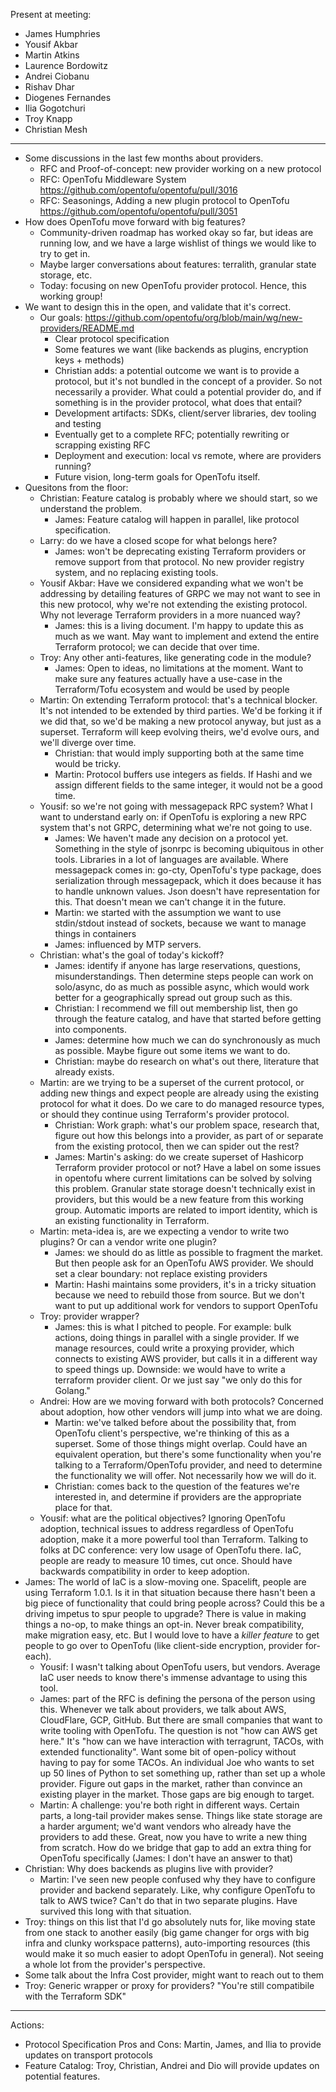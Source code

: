 Present at meeting:

 - James Humphries
 - Yousif Akbar
 - Martin Atkins
 - Laurence Bordowitz
 - Andrei Ciobanu
 - Rishav Dhar
 - Diogenes Fernandes
 - Ilia Gogotchuri
 - Troy Knapp
 - Christian Mesh
----

 - Some discussions in the last few months about providers.
   - RFC and Proof-of-concept: new provider working on a new protocol
   - RFC: OpenTofu Middleware System https://github.com/opentofu/opentofu/pull/3016
   - RFC: Seasonings, Adding a new plugin protocol to OpenTofu https://github.com/opentofu/opentofu/pull/3051
 - How does OpenTofu move forward with big features?
   - Community-driven roadmap has worked okay so far, but ideas are running low, and we have a large wishlist of things we would like to try to get in.
   - Maybe larger conversations about features: terralith, granular state storage, etc.
   - Today: focusing on new OpenTofu provider protocol. Hence, this working group!
 - We want to design this in the open, and validate that it's correct.
   - Our goals: https://github.com/opentofu/org/blob/main/wg/new-providers/README.md
     - Clear protocol specification
     - Some features we want (like backends as plugins, encryption keys + methods)
     - Christian adds: a potential outcome we want is to provide a protocol, but it's not bundled in the concept of a provider. So not necessarily a provider. What could a potential provider do, and if something is in the provider protocol, what does that entail?
     - Development artifacts: SDKs, client/server libraries, dev tooling and testing
     - Eventually get to a complete RFC; potentially rewriting or scrapping existing RFC
     - Deployment and execution: local vs remote, where are providers running?
     - Future vision, long-term goals for OpenTofu itself.
 - Quesitons from the floor:
   - Christian: Feature catalog is probably where we should start, so we understand the problem.
     - James: Feature catalog will happen in parallel, like protocol specification.
   - Larry: do we have a closed scope for what belongs here?
     - James: won't be deprecating existing Terraform providers or remove support from that protocol. No new provider registry system, and no replacing existing tools.
   - Yousif Akbar: Have we considered expanding what we won't be addressing by detailing features of GRPC we may not want to see in this new protocol, why we're not extending the existing protocol. Why not leverage Terraform providers in a more nuanced way?
     - James: this is a living document. I'm happy to update this as much as we want. May want to implement and extend the entire Terraform protocol; we can decide that over time.
   - Troy: Any other anti-features, like generating code in the module?
     - James: Open to ideas, no limitations at the moment. Want to make sure any features actually have a use-case in the Terraform/Tofu ecosystem and would be used by people
   - Martin: On extending Terraform protocol: that's a technical blocker. It's not intended to be extended by third parties. We'd be forking it if we did that, so we'd be making a new protocol anyway, but just as a superset. Terraform will keep evolving theirs, we'd evolve ours, and we'll diverge over time.
     - Christian: that would imply supporting both at the same time would be tricky.
     - Martin: Protocol buffers use integers as fields. If Hashi and we assign different fields to the same integer, it would not be a good time.
   - Yousif: so we're not going with messagepack RPC system? What I want to understand early on: if OpenTofu is exploring a new RPC system that's not GRPC, determining what we're not going to use.
     - James: We haven't made any decision on a protocol yet. Something in the style of jsonrpc is becoming ubiquitous in other tools. Libraries in a lot of languages are available. Where messagepack comes in: go-cty, OpenTofu's type package, does serialization through messagepack, which it does because it has to handle unknown values. Json doesn't have representation for this. That doesn't mean we can't change it in the future.
     - Martin: we started with the assumption we want to use stdin/stdout instead of sockets, because we want to manage things in containers
     - James: influenced by MTP servers.
   - Christian: what's the goal of today's kickoff?
     - James: identify if anyone has large reservations, questions, misunderstandings. Then determine steps people can work on solo/async, do as much as possible async, which would work better for a geographically spread out group such as this.
     - Christian: I recommend we fill out membership list, then go through the feature catalog, and have that started before getting into components.
     - James: determine how much we can do synchronously as much as possible. Maybe figure out some items we want to do.
     - Christian: maybe do research on what's out there, literature that already exists.
   - Martin: are we trying to be a superset of the current protocol, or adding new things and expect people are already using the existing protocol for what it does. Do we care to do managed resource types, or should they continue using Terraform's provider protocol.
     - Christian: Work graph: what's our problem space, research that, figure out how this belongs into a provider, as part of or separate from the existing protocol, then we can spider out the rest?
     - James: Martin's asking: do we create superset of Hashicorp Terraform provider protocol or not? Have a label on some issues in opentofu where current limitations can be solved by solving this problem. Granular state storage doesn't technically exist in providers, but this would be a new feature from this working group. Automatic imports are related to import identity, which is an existing functionality in Terraform.
   - Martin: meta-idea is, are we expecting a vendor to write two plugins? Or can a vendor write one plugin?
     - James: we should do as little as possible to fragment the market. But then people ask for an OpenTofu AWS provider. We should set a clear boundary: not replace existing providers
     - Martin: Hashi maintains some providers, it's in a tricky situation because we need to rebuild those from source. But we don't want to put up additional work for vendors to support OpenTofu
   - Troy: provider wrapper?
     - James: this is what I pitched to people. For example: bulk actions, doing things in parallel with a single provider. If we manage resources, could write a proxying provider, which connects to existing AWS provider, but calls it in a different way to speed things up. Downside: we would have to write a terraform provider client. Or we just say "we only do this for Golang."
   - Andrei: How are we moving forward with both protocols? Concerned about adoption, how other vendors will jump into what we are doing.
     - Martin: we've talked before about the possibility that, from OpenTofu client's perspective, we're thinking of this as a superset. Some of those things might overlap. Could have an equivalent operation, but there's some functionality when you're talking to a Terraform/OpenTofu provider, and need to determine the functionality we will offer. Not necessarily how we will do it.
     - Christian: comes back to the question of the features we're interested in, and determine if providers are the appropriate place for that.
   - Yousif: what are the political objectives? Ignoring OpenTofu adoption, technical issues to address regardless of OpenTofu adoption, make it a more powerful tool than Terraform. Talking to folks at DC conference: very low usage of OpenTofu there. IaC, people are ready to measure 10 times, cut once. Should have backwards compatibility in order to keep adoption.
 - James: The world of IaC is a slow-moving one. Spacelift, people are using Terraform 1.0.1. Is it in that situation because there hasn't been a big piece of functionality that could bring people across? Could this be a driving impetus to spur people to upgrade? There is value in making things a no-op, to make things an opt-in. Never break compatibility, make migration easy, etc. But I would love to have a *killer feature* to get people to go over to OpenTofu (like client-side encryption, provider for-each).
   - Yousif: I wasn't talking about OpenTofu users, but vendors. Average IaC user needs to know there's immense advantage to using this tool.
   - James: part of the RFC is defining the persona of the person using this. Whenever we talk about providers, we talk about AWS, CloudFlare, GCP, GitHub. But there are small companies that want to write tooling with OpenTofu. The question is not "how can AWS get here." It's "how can we have interaction with terragrunt, TACOs, with extended functionality". Want some bit of open-policy without having to pay for some TACOs. An individual Joe who wants to set up 50 lines of Python to set something up, rather than set up a whole provider. Figure out gaps in the market, rather than convince an existing player in the market. Those gaps are big enough to target.
   - Martin: A challenge: you're both right in different ways. Certain parts, a long-tail provider makes sense. Things like state storage are a harder argument; we'd want vendors who already have the providers to add these. Great, now you have to write a new thing from scratch. How do we bridge that gap to add an extra thing for OpenTofu specifically (James: I don't have an answer to that)
 - Christian: Why does backends as plugins live with provider?
   - Martin: I've seen new people confused why they have to configure provider and backend separately. Like, why configure OpenTofu to talk to AWS twice? Can't do that in two separate plugins. Have survived this long with that situation.
 - Troy: things on this list that I'd go absolutely nuts for, like moving state from one stack to another easily (big game changer for orgs with big infra and clunky workspace patterns), auto-importing resources (this would make it so much easier to adopt OpenTofu in general). Not seeing a whole lot from the provider's perspective.
 - Some talk about the Infra Cost provider, might want to reach out to them
 - Troy: Generic wrapper or proxy for providers? "You're still compatibile with the Terraform SDK"

----
Actions:
 - Protocol Specification Pros and Cons: Martin, James, and Ilia to provide updates on transport protocols
 - Feature Catalog: Troy, Christian, Andrei and Dio will provide updates on potential features.

